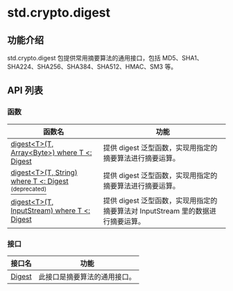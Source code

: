 # std.crypto.digest

## 功能介绍

std.crypto.digest 包提供常用摘要算法的通用接口，包括 MD5、SHA1、SHA224、SHA256、SHA384、SHA512、HMAC、SM3 等。

## API 列表

### 函数

|                 函数名              |                功能                 |
| --------------------------------- | ---------------------------------- |
| [digest\<T>(T, Array\<Byte>) where T <: Digest](./digest_package_api/digest_package_funcs.md#func-digesttt-arraybyte-where-t--digest) | 提供 digest 泛型函数，实现用指定的摘要算法进行摘要运算。 |
| [digest\<T>(T, String) where T <: Digest <sup>(deprecated)</sup>](./digest_package_api/digest_package_funcs.md#func-digesttt-string-where-t--digest) | 提供 digest 泛型函数，实现用指定的摘要算法进行摘要运算。 |
| [digest\<T>(T, InputStream) where T <: Digest](./digest_package_api/digest_package_funcs.md#func-digesttt-inputstream-where-t--digest) | 提供 digest 泛型函数，实现用指定的摘要算法对 InputStream 里的数据进行摘要运算。 |

### 接口

|                 接口名              |                功能                 |
| --------------------------------- | ---------------------------------- |
| [Digest](./digest_package_api/digest_package_interfaces.md#interface-digest ) | 此接口是摘要算法的通用接口。 |
